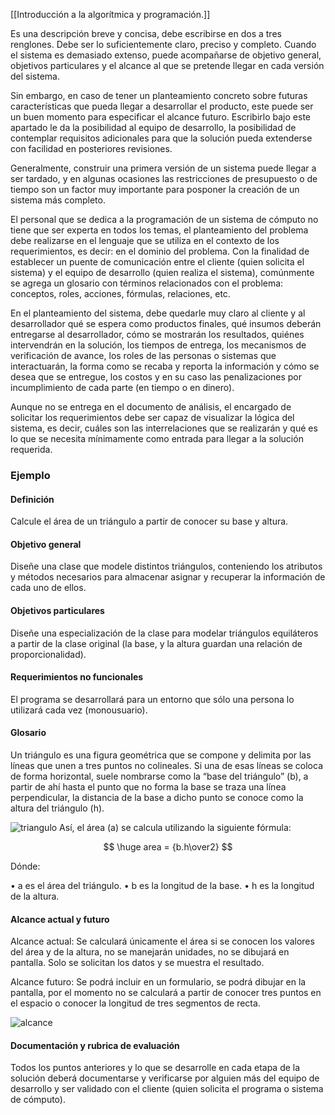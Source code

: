 [[Introducción a la algorítmica y programación.]]

Es una descripción breve y concisa, debe escribirse en dos a tres renglones. Debe ser lo suficientemente claro, preciso y completo. Cuando el sistema es demasiado extenso, puede acompañarse de objetivo general, objetivos particulares y el alcance al que se pretende llegar en cada versión del sistema.

Sin embargo, en caso de tener un planteamiento concreto sobre futuras características que pueda llegar a desarrollar el producto, este puede ser un buen momento para especificar el alcance futuro. Escribirlo bajo este apartado le da la posibilidad al equipo de desarrollo, la posibilidad de contemplar requisitos adicionales para que la solución pueda extenderse con facilidad en posteriores revisiones.

Generalmente, construir una primera versión de un sistema puede llegar a ser tardado, y en algunas ocasiones las restricciones de presupuesto o de tiempo son un factor muy importante para posponer la creación de un sistema más completo.

El personal que se dedica a la programación de un sistema de cómputo no tiene que ser experta en todos los temas, el planteamiento del problema debe realizarse en el lenguaje que se utiliza en el contexto de los requerimientos, es decir: en el dominio del problema. Con la finalidad de establecer un puente de comunicación entre el cliente (quien solicita el sistema) y el equipo de desarrollo (quien realiza el sistema), comúnmente se agrega un glosario con términos relacionados con el problema: conceptos, roles, acciones, fórmulas, relaciones, etc.

En el planteamiento del sistema, debe quedarle muy claro al cliente y al desarrollador qué se espera como productos finales, qué insumos deberán entregarse al desarrollador, cómo se mostrarán los resultados, quiénes intervendrán en la solución, los tiempos de entrega, los mecanismos de verificación de avance, los roles de las personas o sistemas que interactuarán, la forma como se recaba y reporta la información y cómo se desea que se entregue, los costos y en su caso las penalizaciones por incumplimiento de cada parte (en tiempo o en dinero).

Aunque no se entrega en el documento de análisis, el encargado de solicitar los requerimientos debe ser capaz de visualizar la lógica del sistema, es decir, cuáles son las interrelaciones que se realizarán y qué es lo que se necesita mínimamente como entrada para llegar a la solución requerida.

### Ejemplo

#### Definición

Calcule el área de un triángulo a partir de conocer su base y altura.

#### Objetivo general

Diseñe una clase que modele distintos triángulos, conteniendo los atributos y métodos necesarios para almacenar asignar y recuperar la información de cada uno de ellos.

#### Objetivos particulares

Diseñe una especialización de la clase para modelar triángulos equiláteros a partir de la clase original (la base, y la altura guardan una relación de proporcionalidad).

#### Requerimientos no funcionales

El programa se desarrollará para un entorno que sólo una persona lo utilizará cada vez (monousuario).

#### Glosario

Un triángulo es una figura geométrica que se compone y delimita por las líneas que unen a tres puntos no colineales. Si una de esas líneas se coloca de forma horizontal, suele nombrarse como la “base del triángulo” (b), a partir de ahí hasta el punto que no forma la base se traza una línea perpendicular, la distancia de la base a dicho punto se conoce como la altura del triángulo (h).

<img
  src="https://portalacademico.cch.unam.mx/sites/default/files/glosario-triangulo.png"
  alt="triangulo"
/>
Así, el área (a) se calcula utilizando la siguiente fórmula:

$$
\huge area = {b.h\over2}
$$

Dónde:

• a es el área del triángulo.
• b es la longitud de la base.
• h es la longitud de la altura.

#### Alcance actual y futuro

Alcance actual: Se calculará únicamente el área si se conocen los valores del área y de la altura, no se manejarán unidades, no se dibujará en pantalla. Solo se solicitan los datos y se muestra el resultado.

Alcance futuro: Se podrá incluir en un formulario, se podrá dibujar en la pantalla, por el momento no se calculará a partir de conocer tres puntos en el espacio o conocer la longitud de tres segmentos de recta.

<img
  src="https://portalacademico.cch.unam.mx/sites/default/files/alcance-actual-futuro.png"
  alt="alcance"
/>

#### Documentación y rubrica de evaluación

Todos los puntos anteriores y lo que se desarrolle en cada etapa de la solución deberá documentarse y verificarse por alguien más del equipo de desarrollo y ser validado con el cliente (quien solicita el programa o sistema de cómputo).